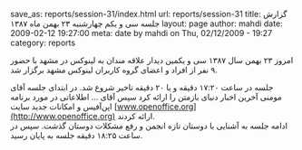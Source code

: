 save_as: reports/session-31/index.html
url: reports/session-31
title: گزارش جلسه سی و یکم چهار‌شنبه ۲۳ بهمن ماه ۱۳۸۷
layout: page
author: mahdi
date: 2009-02-12 19:27:00
meta: date by mahdi on Thu, 02/12/2009 - 19:27
category: reports

امروز ۲۳ بهمن سال ۱۳۸۷ سی و یکمین دیدار علاقه مندان به لینوکس در مشهد با حضور
۹ نفر از افراد و اعضای گروه کاربران لینوکس مشهد برگزار شد.


<!--more-->



جلسه در ساعت ۱۷:۲۰ دقیقه و با ۲۰ دقیقه تاخیر شروع شد. در ابتدای جلسه آقای
مومنی آخرین اخبار دنیای بازمتن را ارائه کرد سپس آقای ... اطلاعاتی در مورد
برنامه اپن‌آفیس و امکانات جدید سایت
[www.openoffice.org](http://www.openoffice.org) ارائه کردند.  
ادامه جلسه به آشنایی با دوستان تازه انجمن و رفع مشکلات دوستان گذشت. سپس در
ساعت ۱۸:۲۵ دقیقه جلسه به پایان رسید.
